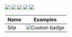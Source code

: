 [![](https://img.shields.io/badge/Autor-Joviano_Silveira-red.svg)](https://www.joviano.com/)
[![](https://img.shields.io/badge/Linkedin-blue.svg)](https://www.linkedin.com/in/jovianosilveira/)
[![](https://img.shields.io/badge/Youtube-red.svg)](https://www.youtube.com/jovianosilveira)
[![](https://img.shields.io/badge/Instagram-blueviolet.svg)](https://www.instagram.com/jovi.silveira/)
[![](https://img.shields.io/badge/Cursos-CONFIRA-sucess.svg)](https://joviano.com/cursos-para-voce)



| Name | Examples |
| --- | --- |
| Site | ![Custom badge](https://youtube.com/jovianosilveira) |
